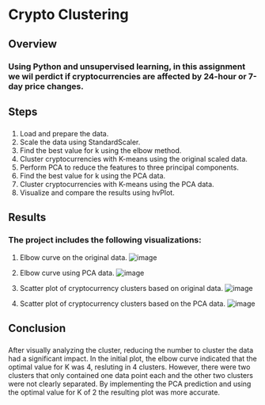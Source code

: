 # Crypto Clustering

## Overview
### Using Python and unsupervised learning, in this assignment we wil perdict if cryptocurrencies are affected by 24-hour or 7-day price changes. 

## Steps
### 
1. Load and prepare the data. 
2. Scale the data using StandardScaler.
3. Find the best value for k using the elbow method.
4. Cluster cryptocurrencies with K-means using the original scaled data.
5. Perform PCA to reduce the features to three principal components.
6. Find the best value for k using the PCA data.
7. Cluster cryptocurrencies with K-means using the PCA data.
8. Visualize and compare the results using hvPlot.

## Results
### The project includes the following visualizations: 
1. Elbow curve on the original data.
![image](https://github.com/eferna1/CryptoClustering/assets/145945547/0781f5c6-df0d-4ac4-afab-4c6d4f58739d)

2. Elbow curve using PCA data.
![image](https://github.com/eferna1/CryptoClustering/assets/145945547/92834c62-f858-49f3-bb6c-b434adec0822)

3. Scatter plot of cryptocurrency clusters based on original data.
![image](https://github.com/eferna1/CryptoClustering/assets/145945547/2201a3cd-6084-46c6-9363-82662193928f)

4. Scatter plot of cryptocurrency clusters based on the PCA data.
![image](https://github.com/eferna1/CryptoClustering/assets/145945547/876addb0-96f4-4967-af03-297667b57d3d)

## Conclusion
### 
After visually analyzing the cluster, reducing the number to cluster the data had a significant impact.   In the initial plot, the elbow curve indicated that the optimal value for K was 4, resluting in 4 clusters.  However, there were two clusters that only contained one data point each and the other two clusters were not clearly separated.  By implementing the PCA prediction and using the optimal value for K of 2 the resulting plot was more accurate.  
   
